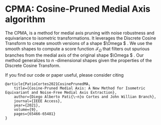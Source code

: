 <script type="text/javascript"
        src="https://cdnjs.cloudflare.com/ajax/libs/mathjax/2.7.0/MathJax.js?config=TeX-AMS_CHTML"></script>

# CPMA: Cosine-Pruned Medial Axis algorithm

The CPMA, is a method for medial axis pruning with noise robustness and equivariance to isometric transformations. It leverages the Discrete Cosine Transform to create smooth versions of a shape <inline-formula> <tex-math notation="LaTeX">$\Omega $ </tex-math></inline-formula>. We use the smooth shapes to compute a score function <inline-formula> <tex-math notation="LaTeX">$\mathcal {F}_{\Omega }$ </tex-math></inline-formula> that filters out spurious branches from the medial axis of the original shape <inline-formula> <tex-math notation="LaTeX">$\Omega $ </tex-math></inline-formula>. Our method generalizes to <inline-formula> <tex-math notation="LaTeX">$n$ </tex-math></inline-formula>-dimensional shapes given the properties of the Discrete Cosine Transform. 


If you find our code or paper useful, please consider citing

    @article{PatioCortes2021CosinePrunedMA,
        title={Cosine-Pruned Medial Axis: A New Method for Isometric Equivariant and Noise-Free Medial Axis Extraction},
        author={Diego Alberto Pati{\~n}o Cortes and John Willian Branch},
        journal={IEEE Access},
        year={2021},
        volume={9},
        pages={65466-65481}
    }
